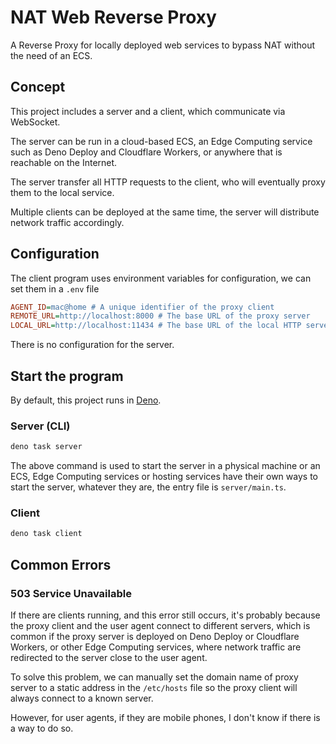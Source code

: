 # NAT Web Reverse Proxy

A Reverse Proxy for locally deployed web services to bypass NAT without the need
of an ECS.

## Concept

This project includes a server and a client, which communicate via WebSocket.

The server can be run in a cloud-based ECS, an Edge Computing service such as
Deno Deploy and Cloudflare Workers, or anywhere that is reachable on the
Internet.

The server transfer all HTTP requests to the client, who will eventually proxy
them to the local service.

Multiple clients can be deployed at the same time, the server will distribute
network traffic accordingly.

## Configuration

The client program uses environment variables for configuration, we can set them
in a `.env` file

```ini
AGENT_ID=mac@home # A unique identifier of the proxy client
REMOTE_URL=http://localhost:8000 # The base URL of the proxy server
LOCAL_URL=http://localhost:11434 # The base URL of the local HTTP server
```

There is no configuration for the server.

## Start the program

By default, this project runs in [Deno](https://deno.lang).

### Server (CLI)

```sh
deno task server
```

The above command is used to start the server in a physical machine or an ECS,
Edge Computing services or hosting services have their own ways to start the
server, whatever they are, the entry file is `server/main.ts`.

### Client

```sh
deno task client
```

## Common Errors

### 503 Service Unavailable

If there are clients running, and this error still occurs, it's probably because
the proxy client and the user agent connect to different servers, which is
common if the proxy server is deployed on Deno Deploy or Cloudflare Workers, or
other Edge Computing services, where network traffic are redirected to the
server close to the user agent.

To solve this problem, we can manually set the domain name of proxy server to a
static address in the `/etc/hosts` file so the proxy client will always connect
to a known server.

However, for user agents, if they are mobile phones, I don't know if there is a
way to do so.

